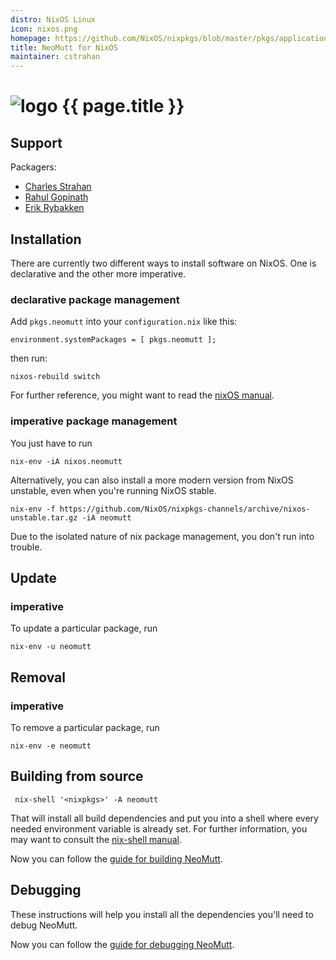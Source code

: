 ```yaml
---
distro: NixOS Linux
icon: nixos.png
homepage: https://github.com/NixOS/nixpkgs/blob/master/pkgs/applications/networking/mailreaders/neomutt/default.nix
title: NeoMutt for NixOS
maintainer: cstrahan
---
```


# ![logo](/images/distros/{{page.icon}}) {{ page.title }}

## Support <a id="support"></a>

Packagers:

- [Charles Strahan](https://github.com/cstrahan)
- [Rahul Gopinath](https://github.com/vrthra)
- [Erik Rybakken](https://github.com/erikryb)

## Installation <a id="install"></a>

There are currently two different ways to install software on NixOS. One is
declarative and the other more imperative.

### declarative package management

Add `pkgs.neomutt` into your `configuration.nix` like this:

```reply
environment.systemPackages = [ pkgs.neomutt ];
```

then run:

```
nixos-rebuild switch
```

For further reference, you might want to read the
[nixOS manual](https://nixos.org/nixos/manual/index.html#sec-declarative-package-mgmt).

### imperative package management

You just have to run

```
nix-env -iA nixos.neomutt
```

Alternatively, you can also install a more modern version from NixOS unstable, even
when you're running NixOS stable.

```
nix-env -f https://github.com/NixOS/nixpkgs-channels/archive/nixos-unstable.tar.gz -iA neomutt
```

Due to the isolated nature of nix package management, you don't run into
trouble.


## Update <a id="update"></a>

### imperative

To update a particular package, run

```
nix-env -u neomutt
```

## Removal <a id="remove"></a>

### imperative

To remove a particular package, run

```
nix-env -e neomutt
```

## Building from source <a id="build"></a>

```
 nix-shell '<nixpkgs>' -A neomutt
```

That will install all build dependencies and put you into a shell where every
needed environment variable is already set. For further information, you may
want to consult the
[nix-shell manual](https://nixos.org/nix/manual/#sec-nix-shell).

Now you can follow the [guide for building NeoMutt](/dev/build).

## Debugging <a id="debug"></a>

These instructions will help you install all the dependencies you'll need to
debug NeoMutt.

Now you can follow the [guide for debugging NeoMutt](../dev/build/debug).

